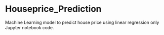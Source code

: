 # Houseprice_Prediction
Machine Learning model to predict house price using linear regression only Jupyter notebook code.
